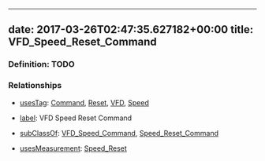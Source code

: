 
---
date: 2017-03-26T02:47:35.627182+00:00
title: VFD_Speed_Reset_Command
---
### Definition: TODO

### Relationships

* [usesTag](https://brickschema.org/schema/1.0/BrickFrame#usesTag): [Command](https://brickschema.org/schema/1.0/BrickTag#Command), [Reset](https://brickschema.org/schema/1.0/BrickTag#Reset), [VFD](https://brickschema.org/schema/1.0/BrickTag#VFD), [Speed](https://brickschema.org/schema/1.0/BrickTag#Speed)

* [label](http://www.w3.org/2000/01/rdf-schema#label): VFD Speed Reset Command

* [subClassOf](http://www.w3.org/2000/01/rdf-schema#subClassOf): [VFD_Speed_Command](https://brickschema.org/schema/1.0/Brick#VFD_Speed_Command), [Speed_Reset_Command](https://brickschema.org/schema/1.0/Brick#Speed_Reset_Command)

* [usesMeasurement](https://brickschema.org/schema/1.0/BrickFrame#usesMeasurement): [Speed_Reset](https://brickschema.org/schema/1.0/Brick#Speed_Reset)
